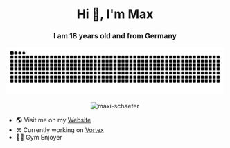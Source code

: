 <h1 align="center">Hi 👋, I'm Max</h1>
<h3 align="center">I am 18 years old and from Germany</h3>


<p align="center"> <img src="https://raw.githubusercontent.com/maxi-schaefer/maxi-schaefer/fa319badeda57133f5f818722eb56c04feb11551/github-contribution-grid-snake-dark.svg" alt="maxi-schaefer" /> </p>

<p align="center"> <img src="https://komarev.com/ghpvc/?username=maxi-schaefer&label=Am%20I%20fame%20yet?&color=1f3a60&style=for-the-badge" alt="maxi-schaefer" /> </p>

- 🌎 Visit me on my [Website](https://gokimax.dev)
- ⚒️ Currently working on [Vortex](https://github.com/maxi-schaefer/vortex)
- 🏋🏻 Gym Enjoyer
